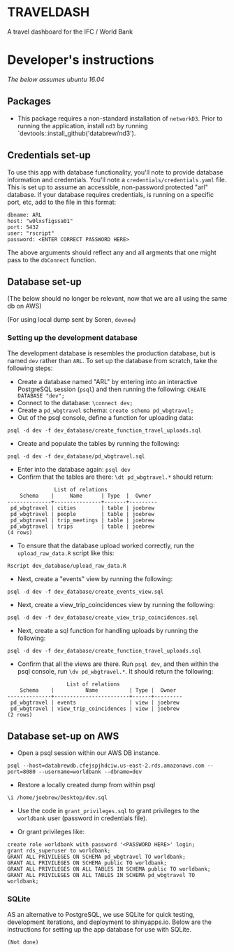 # TRAVELDASH
A travel dashboard for the IFC / World Bank

# Developer's instructions

_The below assumes ubuntu 16.04_

## Packages

- This package requires a non-standard installation of `networkD3`. Prior to running the application, install `nd3` by running `devtools::install_github('databrew/nd3').

## Credentials set-up

To use this app with database functionality, you'll note to provide database information and credentials. You'll note a `credentials/credentials.yaml` file. This is set up to assume an accessible, non-password protected "arl" database. If your database requires credentials, is running on a specific port, etc, add to the file in this format:

```
dbname: ARL
host: "w0lxsfigssa01"
port: 5432
user: "rscript"
password: <ENTER CORRECT PASSWORD HERE>
```

The above arguments should reflect any and all argments that one might pass to the `dbConnect` function.

## Database set-up

(The below should no longer be relevant, now that we are all using the same db on AWS)

(For using local dump sent by Soren, `devnew`)

### Setting up the development database

The development database is resembles the production database, but is named `dev` rather than `ARL`. To set up the database from scratch, take the following steps:

- Create a database named "ARL" by entering into an interactive PostgreSQL session (`psql`) and then running the following: `CREATE DATABASE "dev";`
- Connect to the database: `\connect dev;`
- Create a `pd_wbgtravel` schema: `create schema pd_wbgtravel;`
- Out of the psql console, define a function for uploading data:
```
psql -d dev -f dev_database/create_function_travel_uploads.sql
```
- Create and populate the tables by running the following: 

```
psql -d dev -f dev_database/pd_wbgtravel.sql
```
- Enter into the database again: `psql dev`
- Confirm that the tables are there: `\dt pd_wbgtravel.*` should return:

```
               List of relations
    Schema    |     Name      | Type  |  Owner  
--------------+---------------+-------+---------
 pd_wbgtravel | cities        | table | joebrew
 pd_wbgtravel | people        | table | joebrew
 pd_wbgtravel | trip_meetings | table | joebrew
 pd_wbgtravel | trips         | table | joebrew
(4 rows)
```

- To ensure that the database upload worked correctly, run the `upload_raw_data.R` script like this:

```
Rscript dev_database/upload_raw_data.R
```

- Next, create a "events" view by running the following:

```
psql -d dev -f dev_database/create_events_view.sql
```

- Next, create a view_trip_coincidences view by running the following:

```
psql -d dev -f dev_database/create_view_trip_coincidences.sql
```

- Next, create a sql function for handling uploads by running the following:

```
psql -d dev -f dev_database/create_function_travel_uploads.sql
```

- Confirm that all the views are there. Run `psql dev`, and then within the psql console, run `\dv pd_wbgtravel.*`. It should return the following:

```
                   List of relations
    Schema    |          Name          | Type |  Owner  
--------------+------------------------+------+---------
 pd_wbgtravel | events                 | view | joebrew
 pd_wbgtravel | view_trip_coincidences | view | joebrew
(2 rows)
```


## Database set-up on AWS

- Open a psql session within our AWS DB instance.
```
psql --host=databrewdb.cfejspjhdciw.us-east-2.rds.amazonaws.com --port=8080 --username=worldbank --dbname=dev 
```

- Restore a locally created dump from within psql
``` 
\i /home/joebrew/Desktop/dev.sql
```

- Use the code in `grant_privileges.sql` to grant privileges to the `worldbank` user (password in credentials file).

- Or grant privileges like:

```
create role worldbank with password '<PASSWORD HERE>' login;
grant rds_superuser to worldbank;
GRANT ALL PRIVILEGES ON SCHEMA pd_wbgtravel TO worldbank;
GRANT ALL PRIVILEGES ON SCHEMA public TO worldbank;
GRANT ALL PRIVILEGES ON ALL TABLES IN SCHEMA public TO worldbank;
GRANT ALL PRIVILEGES ON ALL TABLES IN SCHEMA pd_wbgtravel TO worldbank;
```



### SQLite

AS an alternative to PostgreSQL, we use SQLite for quick testing, development iterations, and deployment to shinyapps.io. Below are the instructions for setting up the app database for use with SQLite.

```
(Not done)
```


